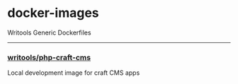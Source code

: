 # docker-images
Writools Generic Dockerfiles

***

### [writools/php-craft-cms](https://hub.docker.com/r/writools/php-craft-cms)
Local development image for craft CMS apps 
